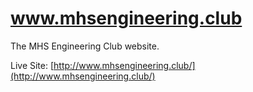 # www.mhsengineering.club
The MHS Engineering Club website.

Live Site: [http://www.mhsengineering.club/](http://www.mhsengineering.club/)
